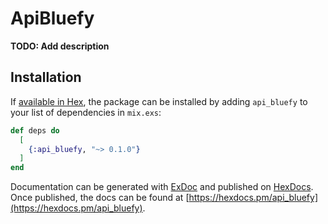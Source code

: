 # ApiBluefy

**TODO: Add description**

## Installation

If [available in Hex](https://hex.pm/docs/publish), the package can be installed
by adding `api_bluefy` to your list of dependencies in `mix.exs`:

```elixir
def deps do
  [
    {:api_bluefy, "~> 0.1.0"}
  ]
end
```

Documentation can be generated with [ExDoc](https://github.com/elixir-lang/ex_doc)
and published on [HexDocs](https://hexdocs.pm). Once published, the docs can
be found at [https://hexdocs.pm/api_bluefy](https://hexdocs.pm/api_bluefy).

